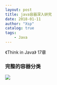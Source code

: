 ```yaml
---
layout: post
title: java容器深入研究
date: 2018-01-11
author: "Xsp"
catalog: true
tags:
    - Java
---
```

《Think in Java》 17章

### 完整的容器分类

![](2018-01-11-java-container-depth-1.jpg)

###
